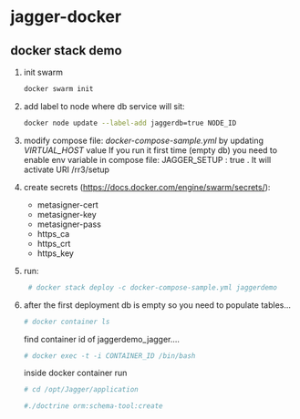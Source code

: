 # jagger-docker 


## docker stack demo
1. init swarm
   ```bash
   docker swarm init
   ```
2. add label to node where db service will sit:
   ```bash
   docker node update --label-add jaggerdb=true NODE_ID
   ```
3. modify compose file: *docker-compose-sample.yml* by updating _VIRTUAL_HOST_ value
    If you run it first time (empty db) you need to enable env variable in compose file: JAGGER_SETUP : true . It will activate URI /rr3/setup
    
4. create secrets (https://docs.docker.com/engine/swarm/secrets/):
    * metasigner-cert
    * metasigner-key
    * metasigner-pass
    * https_ca
    * https_crt
    * https_key

5. run: 
   ```bash
    # docker stack deploy -c docker-compose-sample.yml jaggerdemo
   ```
6. after the first deployment db is empty so you need to populate tables...
   ```bash 
   # docker container ls
   ```
   find container id of jaggerdemo_jagger....
   ```bash
   # docker exec -t -i CONTAINER_ID /bin/bash
   ```
   inside docker container run
   ```bash
   # cd /opt/Jagger/application 
   ```
   ```bash
   #./doctrine orm:schema-tool:create
   ```

